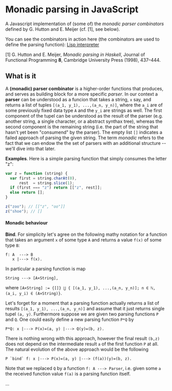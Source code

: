 # Monadic parsing in JavaScript

A Javascript implementation of (some of) the *monadic parser combinators* defined by G. Hutton and E. Meijer (cf. [1], see below).

You can see the combinators in action here (the combinators are used to define the parsing function): <a href="http://mirkoklukas.github.io/parser-combinator-js/demo/">Lisp interpreter</a>

[1] G. Hutton and E. Meijer, *Monadic parsing in Haskell*, Journal of Functional Programming **8**, Cambridge University Press (1998), 437–444.


## What is it

A **(monadic) parser combinator** is a higher-order functions that produces, and serves as building block for a more specific *parser*. In our context a **parser** can be understood as a funcion that takes a string, `x` say, and returns a list of tuples `[(a_1, y_1), ...,(a_n, y_n)]`, where the `a_i` are of some previously fixed data type `A` and the `y_i` are strings as well. The first component of the tupel can be understood as the result of the parser (e.g. another string, a single character, or a abstract synthax tree), whereas the second component is the remaining string (i.e. the part of the string that hasn't yet been "consumend" by the parser). The empty list `[]` indicates a failed approach of parsing the given string. The term *monadic* refers to the fact that we can endow the the set of parsers with an additional structure -- we'll dive into that later.

**Examples**. Here is a simple parsing function that simply consumes the letter "z":
```JavaScript
var z = function (string) {
  var first = string.charAt(0),
      rest  = string.slice(1);
  if (first === "z") return [["z", rest]];
  else return [];
}

z("zoo"); // [["z", "oo"]] 
z("shoe"); // [] 
```

#### Monadic behaviour
**Bind**. For simplicity let's agree on the following mathy notation for a function that takes an argument `x` of some type `A` and returns a value `f(x)` of some type `B`:
```
f: A  ---> B
   x |---> f(x).
```
In particular a parsing function is map 
```
String ---> [A×String],
```
where `[A×String] := {[]} ⋃ { [(a_1, y_1), ...,(a_n, y_n)]; n ∈ ℕ, (a_i, y_i) ∈ (A×String)}`.

Let's forget for a moment that a parsing function actually returns a list of results `[(a_1, y_1), ...,(a_n, y_n)]` and assume that it just returns single tupel `(a, y)`. Furthermore suppose we are given two parsing functions `P` and `Q`. One could easily define a new parsing function `P*Q` by
```
P*Q: x |---> P(x)=(a, y) |---> Q(y)=(b, z).
```
There is nothing wrong with this approach, however the final result `(b,z)` does not depend on the intermediate result `a` of the first function `P` at all. The natural evolution of the above approach would be the following
```
P `bind` f: x |---> P(x)=(a, y) |---> (f(a))(y)=(b, z).
```
Note that we replaced `Q` by a function `f: A ---> Parser`, i.e. given some `a` the received function value `f(a)` is a parsing function itself. 


...

